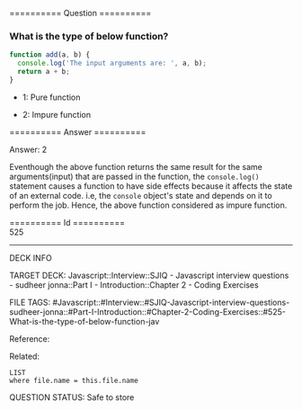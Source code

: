 ========== Question ==========  

### What is the type of below function?

```javascript
function add(a, b) {
  console.log('The input arguments are: ', a, b);
  return a + b;
}
```

- 1: Pure function

- 2: Impure function  

========== Answer ==========  

Answer: 2

Eventhough the above function returns the same result for the same
arguments(input) that are passed in the function, the `console.log()` statement
causes a function to have side effects because it affects the state of an
external code. i.e, the `console` object's state and depends on it to perform
the job. Hence, the above function considered as impure function.

========== Id ==========  
525

---

DECK INFO

TARGET DECK: Javascript::Interview::SJIQ - Javascript interview questions - sudheer jonna::Part I - Introduction::Chapter 2 - Coding Exercises

FILE TAGS: #Javascript::#Interview::#SJIQ-Javascript-interview-questions-sudheer-jonna::#Part-I-Introduction::#Chapter-2-Coding-Exercises::#525-What-is-the-type-of-below-function-jav

Reference:

Related:

```dataview
LIST
where file.name = this.file.name
```

QUESTION STATUS: Safe to store
